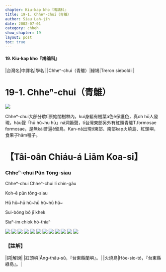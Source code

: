 ```yaml
---
chapter: Kiu-kap kho『鳩鴿科』
title: 19-1. Chheⁿ-chui（青鵻）
author: Siau Lah-jih
date: 2002-07-01
category: chheh
show_chapter: 19
layout: post
toc: true
---
```


#### 19. Kiu-kap kho『鳩鴿科』


|台灣名|中譯名|學名|
|Chheⁿ-chui（青鵻）|綠鳩|Treron sieboldii|


# 19-1. Chheⁿ-chui（青鵻）


![](../too5/19/19-1-1.Chheⁿ-chui.jpg)


Chheⁿ-chui大部分歇tī原始闊樹林內，kui身軀有樹葉á色ê保護色，真oh hō͘人發現，háu聲「hū hŭ~hu hū」ná洞簫聲，tī台灣東部另外有紅頭青鵻T.formosae formosae，是無kài普遍ê留鳥。Kan-nā出現tī東部、南部kap火燒島、紅頭嶼，食果子hām種子。


# 【Tâi-oân Chiáu-á Liām Koa-si】

### **Chheⁿ-chui Pûn Tōng-siau**

Chheⁿ-chui Chheⁿ-chui lí chin-gâu

Koh-ē pûn tōng-siau

Hū hŭ~hū hŭ~hū hŭ~hū hŭ~

Sui-bóng bô jī khek

Siaⁿ-im chiok hó-thiaⁿ



![](../too5/19/19-1-12.Chheⁿ-chui.jpg)
![](../too5/19/19-1-7.Chheⁿ-chui.jpg)
![](../too5/19/19-1-9.Chheⁿ-chui.jpg)
![](../too5/19/19-1-2.Chheⁿ-chui.jpg)
![](../too5/19/19-1-3.Chheⁿ-chui.jpg)
![](../too5/19/19-1-6.Chheⁿ-chui.jpg)
![](../too5/19/19-1-10.Chheⁿ-chui.jpg)
![](../too5/19/19-1-11.Chheⁿ-chui.jpg)
![](../too5/19/19-1-4.Chheⁿ-chui.jpg)
![](../too5/19/19-1-5.Chheⁿ-chui.jpg)
![](../too5/19/19-1-8.Chheⁿ-chui.jpg)
![](../too5/19/19-1-13.Chheⁿ-chui.jpg)




### 【註解】

|詞|解說|
|紅頭嶼|Âng-thâu-sū，『台東縣蘭嶼』。|
|火燒島|Hóe-sio-tó，『台東縣綠島』。|




